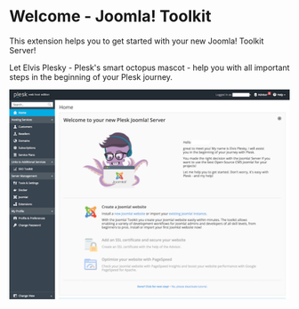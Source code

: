 # Welcome - Joomla! Toolkit

This extension helps you to get started with your new Joomla! Toolkit Server!

Let Elvis Plesky - Plesk's smart octopus mascot - help you with all important steps in the beginning of your Plesk journey.

![](https://raw.githubusercontent.com/plesk/ext-welcome-joomla/master/_meta/screenshots/1.png)
